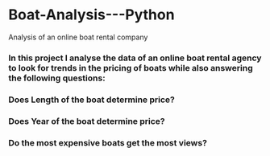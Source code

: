 # Boat-Analysis---Python
Analysis of an online boat rental company
### In this project I analyse the data of an online boat rental agency to look for trends in the pricing of boats while also answering the following questions:

### Does Length of the boat determine price? 

### Does Year of the boat determine price? 

### Do the most expensive boats get the most views? 

